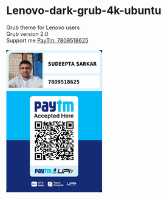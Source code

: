 # Lenovo-dark-grub-4k-ubuntu
<head>
<link rel="stylesheet" href="css/PayTm.css">
</head>
Grub theme for Lenovo users
<br>
Grub version 2.0
<br>
Support me 
<a href="https://paytm.me/v-2r8HG">PayTm: 7809518625</a>
<br>
<br>
<img src="images/Paytm Scanner.png" width=50% height=50% class="paytm">